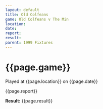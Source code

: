 ```yaml
---
layout: default
title: Old Colfeans
game: Old Colfeans v The Min
location: 
date: 
report: 
result: 
parent: 1999 Fixtures
---
```


# {{page.game}}

Played at {{page.location}} on {{page.date}}

{{page.report}}

**Result:** {{page.result}}
